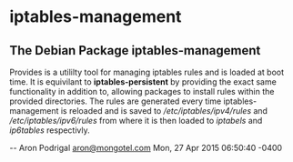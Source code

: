 # iptables-management

The Debian Package iptables-management
----------------------------

Provides is a utililty tool for managing iptables rules and is loaded at boot time.
It is equivilant to **iptables-persistent** by providing the exact same functionality
in addition to, allowing packages to install rules within the provided directories.
The rules are generated every time iptables-management is reloaded and is saved to 
*/etc/iptables/ipv4/rules* and */etc/iptables/ipv6/rules* from where it is then loaded to 
*iptabels* and *ip6tables* respectivly.

 -- Aron Podrigal <aron@mongotel.com>  Mon, 27 Apr 2015 06:50:40 -0400
